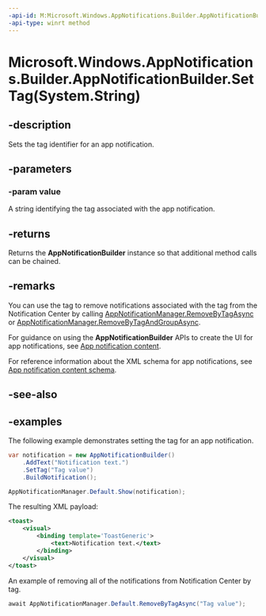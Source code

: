 ```yaml
---
-api-id: M:Microsoft.Windows.AppNotifications.Builder.AppNotificationBuilder.SetTag(System.String)
-api-type: winrt method
---
```


# Microsoft.Windows.AppNotifications.Builder.AppNotificationBuilder.SetTag(System.String)

<!--
public Microsoft.Windows.AppNotifications.Builder.AppNotificationBuilder SetTag (string value);
-->


## -description

Sets the tag identifier for an app notification.

## -parameters

### -param value

A string identifying the tag associated with the app notification.

## -returns

Returns the **AppNotificationBuilder** instance so that additional method calls can be chained.

## -remarks

You can use the tag to remove notifications associated with the tag from the Notification Center by calling [AppNotificationManager.RemoveByTagAsync](xref:Microsoft.Windows.AppNotifications.AppNotificationManager.RemoveByTagAsync(System.String)) or [AppNotificationManager.RemoveByTagAndGroupAsync](xref:Microsoft.Windows.AppNotifications.AppNotificationManager.RemoveByTagAndGroupAsync(System.String,System.String)).

For guidance on using the **AppNotificationBuilder** APIs to create the UI for app notifications, see [App notification content](/windows/apps/design/shell/tiles-and-notifications/adaptive-interactive-toasts).

For reference information about the XML schema for app notifications, see [App notification content schema](/windows/apps/design/shell/tiles-and-notifications/toast-schema).

## -see-also

## -examples

The following example demonstrates setting the tag for an app notification.

```csharp
var notification = new AppNotificationBuilder()
    .AddText("Notification text.")
    .SetTag("Tag value")
    .BuildNotification();

AppNotificationManager.Default.Show(notification);
```

The resulting XML payload:

```xml
<toast>
    <visual>
        <binding template='ToastGeneric'>
            <text>Notification text.</text>
        </binding>
    </visual>
</toast>
```

An example of removing all of the notifications from Notification Center by tag.

```csharp
await AppNotificationManager.Default.RemoveByTagAsync("Tag value");
```
